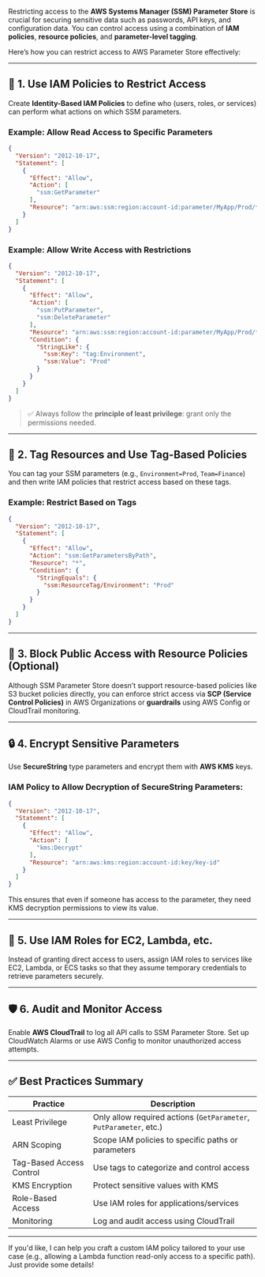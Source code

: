 Restricting access to the **AWS Systems Manager (SSM) Parameter Store** is crucial for securing sensitive data such as passwords, API keys, and configuration data. You can control access using a combination of **IAM policies**, **resource policies**, and **parameter-level tagging**.

Here’s how you can restrict access to AWS Parameter Store effectively:

---

## 🔐 1. Use IAM Policies to Restrict Access

Create **Identity-Based IAM Policies** to define who (users, roles, or services) can perform what actions on which SSM parameters.

### Example: Allow Read Access to Specific Parameters
```json
{
  "Version": "2012-10-17",
  "Statement": [
    {
      "Effect": "Allow",
      "Action": [
        "ssm:GetParameter"
      ],
      "Resource": "arn:aws:ssm:region:account-id:parameter/MyApp/Prod/*"
    }
  ]
}
```

### Example: Allow Write Access with Restrictions
```json
{
  "Version": "2012-10-17",
  "Statement": [
    {
      "Effect": "Allow",
      "Action": [
        "ssm:PutParameter",
        "ssm:DeleteParameter"
      ],
      "Resource": "arn:aws:ssm:region:account-id:parameter/MyApp/Prod/*",
      "Condition": {
        "StringLike": {
          "ssm:Key": "tag:Environment",
          "ssm:Value": "Prod"
        }
      }
    }
  ]
}
```

> ✅ Always follow the **principle of least privilege**: grant only the permissions needed.

---

## 🧾 2. Tag Resources and Use Tag-Based Policies

You can tag your SSM parameters (e.g., `Environment=Prod`, `Team=Finance`) and then write IAM policies that restrict access based on these tags.

### Example: Restrict Based on Tags
```json
{
  "Version": "2012-10-17",
  "Statement": [
    {
      "Effect": "Allow",
      "Action": "ssm:GetParametersByPath",
      "Resource": "*",
      "Condition": {
        "StringEquals": {
          "ssm:ResourceTag/Environment": "Prod"
        }
      }
    }
  ]
}
```

---

## 🚫 3. Block Public Access with Resource Policies (Optional)

Although SSM Parameter Store doesn’t support resource-based policies like S3 bucket policies directly, you can enforce strict access via **SCP (Service Control Policies)** in AWS Organizations or **guardrails** using AWS Config or CloudTrail monitoring.

---

## 🔒 4. Encrypt Sensitive Parameters

Use **SecureString** type parameters and encrypt them with **AWS KMS** keys.

### IAM Policy to Allow Decryption of SecureString Parameters:
```json
{
  "Version": "2012-10-17",
  "Statement": [
    {
      "Effect": "Allow",
      "Action": [
        "kms:Decrypt"
      ],
      "Resource": "arn:aws:kms:region:account-id:key/key-id"
    }
  ]
}
```

This ensures that even if someone has access to the parameter, they need KMS decryption permissions to view its value.

---

## 👥 5. Use IAM Roles for EC2, Lambda, etc.

Instead of granting direct access to users, assign IAM roles to services like EC2, Lambda, or ECS tasks so that they assume temporary credentials to retrieve parameters securely.

---

## 🛡️ 6. Audit and Monitor Access

Enable **AWS CloudTrail** to log all API calls to SSM Parameter Store. Set up CloudWatch Alarms or use AWS Config to monitor unauthorized access attempts.

---

## ✅ Best Practices Summary

| Practice | Description |
|---------|-------------|
| Least Privilege | Only allow required actions (`GetParameter`, `PutParameter`, etc.) |
| ARN Scoping | Scope IAM policies to specific paths or parameters |
| Tag-Based Access Control | Use tags to categorize and control access |
| KMS Encryption | Protect sensitive values with KMS |
| Role-Based Access | Use IAM roles for applications/services |
| Monitoring | Log and audit access using CloudTrail |

---

If you'd like, I can help you craft a custom IAM policy tailored to your use case (e.g., allowing a Lambda function read-only access to a specific path). Just provide some details!

